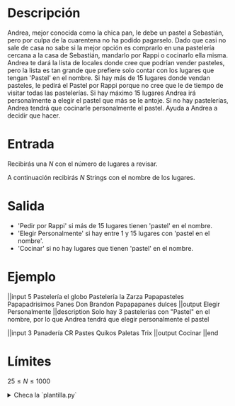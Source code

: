 # Descripción

Andrea, mejor conocida como la chica pan, le debe un pastel a Sebastián, pero por culpa de la cuarentena no ha podido pagarselo.
Dado que casi no sale de casa no sabe si la mejor opción es comprarlo en una pastelería cercana a la casa de Sebastián, mandarlo por Rappi o cocinarlo ella misma.
Andrea te dará la lista de locales donde cree que podrían vender pasteles, pero la lista es tan grande que prefiere solo contar con los lugares que tengan 'Pastel' en el nombre.
Si hay más de 15 lugares donde vendan pasteles, le pedirá el Pastel por Rappi porque no cree que le de tiempo de visitar todas las pastelerías.
Si hay máximo 15 lugares Andrea irá personalmente a elegir el pastel que más se le antoje.
Si no hay pastelerías, Andrea tendrá que cocinarle personalmente el pastel.
Ayuda a Andrea a decidir que hacer.

# Entrada

Recibirás una $N$ con el número de lugares a revisar.

A continuación recibirás $N$ Strings con el nombre de los lugares.

# Salida

- 'Pedir por Rappi' si más de 15 lugares tienen 'pastel' en el nombre.
- 'Elegir Personalmente' si hay entre 1 y 15 lugares con 'pastel en el nombre'.
- 'Cocinar' si no hay lugares que tienen 'pastel' en el nombre.

# Ejemplo

||input
5
Pastelería el globo
Pastelería la Zarza
Papapasteles Papapadrisimos
Panes Don Brandon
Papapapanes dulces
||output
Elegir Personalmente
||description
Solo hay 3 pastelerías con "Pastel" en el nombre, por lo que Andrea tendrá que elegir personalmente el pastel

||input
3
Panadería CR
Pastes Quikos
Paletas Trix
||output
Cocinar
||end

# Límites

$25 \leq N \leq 1000$

<details><summary>Checa la `plantilla.py`</summary>

{{plantilla.py}}

</details>
